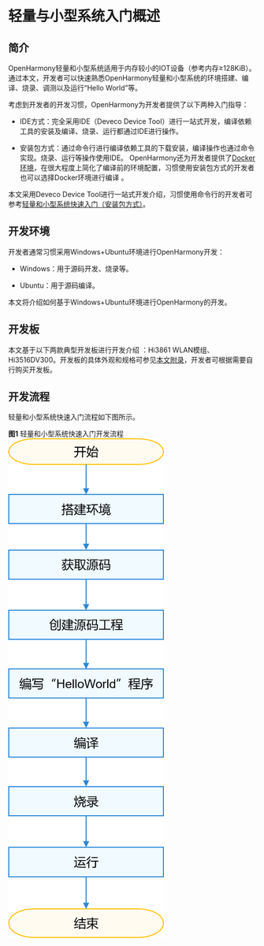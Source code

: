 # 轻量与小型系统入门概述


## 简介

OpenHarmony轻量和小型系统适用于内存较小的IOT设备（参考内存≥128KiB）。通过本文，开发者可以快速熟悉OpenHarmony轻量和小型系统的环境搭建、编译、烧录、调测以及运行“Hello World”等。

考虑到开发者的开发习惯，OpenHarmony为开发者提供了以下两种入门指导：

- IDE方式：完全采用IDE（Deveco Device Tool）进行一站式开发，编译依赖工具的安装及编译、烧录、运行都通过IDE进行操作。

- 安装包方式：通过命令行进行编译依赖工具的下载安装，编译操作也通过命令实现。烧录、运行等操作使用IDE。
  OpenHarmony还为开发者提供了[Docker环境](../get-code/gettools-acquire.md)，在很大程度上简化了编译前的环境配置，习惯使用安装包方式的开发者也可以选择Docker环境进行编译 。

本文采用Deveco Device Tool进行一站式开发介绍，习惯使用命令行的开发者可参考[轻量和小型系统快速入门（安装包方式）](../quick-start/quickstart-lite-overview.md)。


## 开发环境

开发者通常习惯采用Windows+Ubuntu环境进行OpenHarmony开发：

- Windows：用于源码开发、烧录等。

- Ubuntu：用于源码编译。

本文将介绍如何基于Windows+Ubuntu环境进行OpenHarmony的开发。


## 开发板

本文基于以下两款典型开发板进行开发介绍 ：Hi3861 WLAN模组、Hi3516DV300。开发板的具体外观和规格可参见[本文附录](../quick-start/quickstart-ide-lite-board-introduction.md)，开发者可根据需要自行购买开发板。


## 开发流程

轻量和小型系统快速入门流程如下图所示。

  **图1** 轻量和小型系统快速入门开发流程
  ![zh-cn_image_0000001226634676](figures/zh-cn_image_0000001226634676.png)
